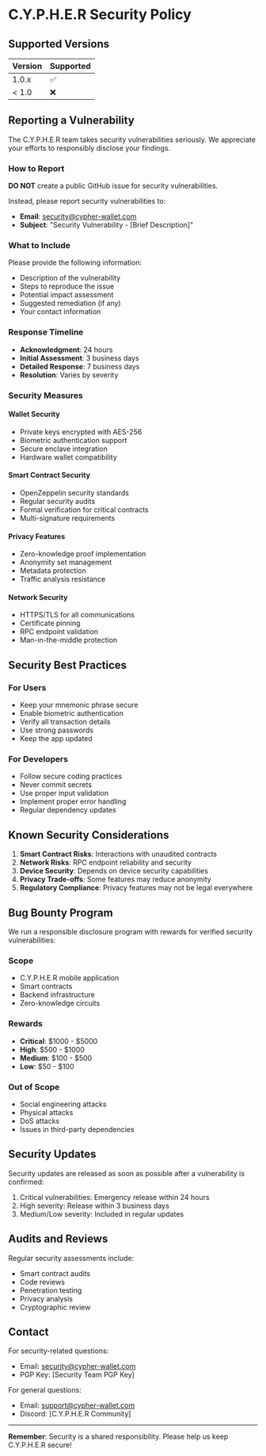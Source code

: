 # C.Y.P.H.E.R Security Policy

## Supported Versions

| Version | Supported          |
| ------- | ------------------ |
| 1.0.x   | :white_check_mark: |
| < 1.0   | :x:                |

## Reporting a Vulnerability

The C.Y.P.H.E.R team takes security vulnerabilities seriously. We appreciate your efforts to responsibly disclose your findings.

### How to Report

**DO NOT** create a public GitHub issue for security vulnerabilities.

Instead, please report security vulnerabilities to:
- **Email**: security@cypher-wallet.com
- **Subject**: "Security Vulnerability - [Brief Description]"

### What to Include

Please provide the following information:
- Description of the vulnerability
- Steps to reproduce the issue
- Potential impact assessment
- Suggested remediation (if any)
- Your contact information

### Response Timeline

- **Acknowledgment**: 24 hours
- **Initial Assessment**: 3 business days
- **Detailed Response**: 7 business days
- **Resolution**: Varies by severity

### Security Measures

#### Wallet Security
- Private keys encrypted with AES-256
- Biometric authentication support
- Secure enclave integration
- Hardware wallet compatibility

#### Smart Contract Security
- OpenZeppelin security standards
- Regular security audits
- Formal verification for critical contracts
- Multi-signature requirements

#### Privacy Features
- Zero-knowledge proof implementation
- Anonymity set management
- Metadata protection
- Traffic analysis resistance

#### Network Security
- HTTPS/TLS for all communications
- Certificate pinning
- RPC endpoint validation
- Man-in-the-middle protection

## Security Best Practices

### For Users
- Keep your mnemonic phrase secure
- Enable biometric authentication
- Verify all transaction details
- Use strong passwords
- Keep the app updated

### For Developers
- Follow secure coding practices
- Never commit secrets
- Use proper input validation
- Implement proper error handling
- Regular dependency updates

## Known Security Considerations

1. **Smart Contract Risks**: Interactions with unaudited contracts
2. **Network Risks**: RPC endpoint reliability and security
3. **Device Security**: Depends on device security capabilities
4. **Privacy Trade-offs**: Some features may reduce anonymity
5. **Regulatory Compliance**: Privacy features may not be legal everywhere

## Bug Bounty Program

We run a responsible disclosure program with rewards for verified security vulnerabilities:

### Scope
- C.Y.P.H.E.R mobile application
- Smart contracts
- Backend infrastructure
- Zero-knowledge circuits

### Rewards
- **Critical**: $1000 - $5000
- **High**: $500 - $1000
- **Medium**: $100 - $500
- **Low**: $50 - $100

### Out of Scope
- Social engineering attacks
- Physical attacks
- DoS attacks
- Issues in third-party dependencies

## Security Updates

Security updates are released as soon as possible after a vulnerability is confirmed:

1. Critical vulnerabilities: Emergency release within 24 hours
2. High severity: Release within 3 business days
3. Medium/Low severity: Included in regular updates

## Audits and Reviews

Regular security assessments include:
- Smart contract audits
- Code reviews
- Penetration testing
- Privacy analysis
- Cryptographic review

## Contact

For security-related questions:
- Email: security@cypher-wallet.com
- PGP Key: [Security Team PGP Key]

For general questions:
- Email: support@cypher-wallet.com
- Discord: [C.Y.P.H.E.R Community]

---

**Remember**: Security is a shared responsibility. Please help us keep C.Y.P.H.E.R secure!

